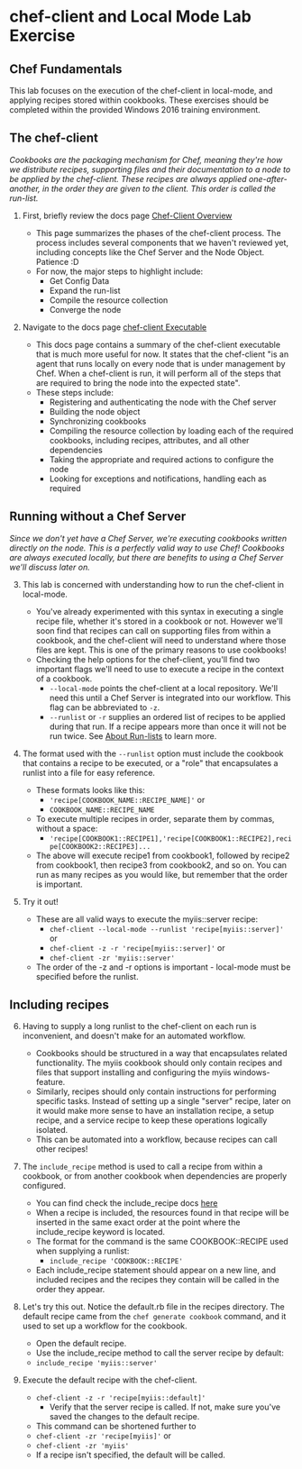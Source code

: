 # chef-client and Local Mode Lab Exercise
## Chef Fundamentals

This lab focuses on the execution of the chef-client in local-mode, and applying recipes stored within cookbooks. These exercises should be completed within the provided Windows 2016 training environment.

## The chef-client

_Cookbooks are the packaging mechanism for Chef, meaning they're how we distribute recipes, supporting files and their documentation to a node to be applied by the chef-client. These recipes are always applied one-after-another, in the order they are given to the client. This order is called the run-list._

1. First, briefly review the docs page [Chef-Client Overview](https://docs.chef.io/chef_client_overview.html)
   * This page summarizes the phases of the chef-client process. The process includes several components that we haven't reviewed yet, including concepts like the Chef Server and the Node Object. Patience :D
   * For now, the major steps to highlight include:
     * Get Config Data
     * Expand the run-list
     * Compile the resource collection
     * Converge the node

2. Navigate to the docs page [chef-client Executable](https://docs.chef.io/ctl_chef_client.html)
   * This docs page contains a summary of the chef-client executable that is much more useful for now. It states that the chef-client "is an agent that runs locally on every node that is under management by Chef. When a chef-client is run, it will perform all of the steps that are required to bring the node into the expected state".
   * These steps include:
     * Registering and authenticating the node with the Chef server
     * Building the node object
     * Synchronizing cookbooks
     * Compiling the resource collection by loading each of the required cookbooks, including recipes, attributes, and all other dependencies
     * Taking the appropriate and required actions to configure the node
     * Looking for exceptions and notifications, handling each as required

## Running without a Chef Server

_Since we don't yet have a Chef Server, we're executing cookbooks written directly on the node. This is a perfectly valid way to use Chef! Cookbooks are always executed locally, but there are benefits to using a Chef Server we'll discuss later on._

3. This lab is concerned with understanding how to run the chef-client in local-mode.
   * You've already experimented with this syntax in executing a single recipe file, whether it's stored in a cookbook or not. However we'll soon find that recipes can call on supporting files from within a cookbook, and the chef-client will need to understand where those files are kept. This is one of the primary reasons to use cookbooks!
   * Checking the help options for the chef-client, you'll find two important flags we'll need to use to execute a recipe in the context of a cookbook.
     * `--local-mode` points the chef-client at a local repository. We'll need this until a Chef Server is integrated into our workflow. This flag can be abbreviated to `-z`.
     * `--runlist` or `-r` supplies an ordered list of recipes to be applied during that run. If a recipe appears more than once it will not be run twice. See [About Run-lists](https://docs.chef.io/run_lists.html) to learn more.
   
4. The format used with the `--runlist` option must include the cookbook that contains a recipe to be executed, or a "role" that encapsulates a runlist into a file for easy reference.
   * These formats looks like this:
     * `'recipe[COOKBOOK_NAME::RECIPE_NAME]'` or
     * `COOKBOOK_NAME::RECIPE_NAME`
   * To execute multiple recipes in order, separate them by commas, without a space:
     * `'recipe[COOKBOOK1::RECIPE1],'recipe[COOKBOOK1::RECIPE2],recipe[COOKBOOK2::RECIPE3]...`
   * The above will execute recipe1 from cookbook1, followed by recipe2 from cookbook1, then recipe3 from cookbook2, and so on. You can run as many recipes as you would like, but remember that the order is important.

5. Try it out!
   * These are all valid ways to execute the myiis::server recipe:
     * `chef-client --local-mode --runlist 'recipe[myiis::server]'` or
     * `chef-client -z -r 'recipe[myiis::server]'` or
     * `chef-client -zr 'myiis::server'`
   * The order of the -z and -r options is important - local-mode must be specified before the runlist.

## Including recipes

6. Having to supply a long runlist to the chef-client on each run is inconvenient, and doesn't make for an automated workflow.
   * Cookbooks should be structured in a way that encapsulates related functionality. The myiis cookbook should only contain recipes and files that support installing and configuring the myiis windows-feature.
   * Similarly, recipes should only contain instructions for performing specific tasks. Instead of setting up a single "server" recipe, later on it would make more sense to have an installation recipe, a setup recipe, and a service recipe to keep these operations logically isolated.
   * This can be automated into a workflow, because recipes can call other recipes!

7. The `include_recipe` method is used to call a recipe from within a cookbook, or from another cookbook when dependencies are properly configured.
   * You can find check the include_recipe docs [here](https://docs.chef.io/dsl_recipe.html#include-recipes)
   * When a recipe is included, the resources found in that recipe will be inserted in the same exact order at the point where the include_recipe keyword is located.
   * The format for the command is the same COOKBOOK::RECIPE used when supplying a runlist:
     * `include_recipe 'COOKBOOK::RECIPE'`
   * Each include_recipe statement should appear on a new line, and included recipes and the recipes they contain will be called in the order they appear.

8. Let's try this out. Notice the default.rb file in the recipes directory. The default recipe came from the `chef generate cookbook` command, and it used to set up a workflow for the cookbook.
   * Open the default recipe. 
   * Use the include_recipe method to call the server recipe by default:
   * `include_recipe 'myiis::server'`

9. Execute the default recipe with the chef-client.
   * `chef-client -z -r 'recipe[myiis::default]'`
     * Verify that the server recipe is called. If not, make sure you've saved the changes to the default recipe.
   * This command can be shortened further to
   * `chef-client -zr 'recipe[myiis]'` or
   * `chef-client -zr 'myiis'`
   * If a recipe isn't specified, the default will be called.